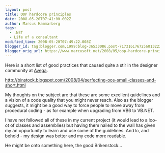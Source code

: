 ```yaml
---
layout: post
title: OOP hardcore principles
date: 2008-05-20T07:41:00.002Z
author: Marcus Hammarberg
tags:
  - .NET
  - Life of a consultant
modified_time: 2008-05-20T07:49:22.008Z
blogger_id: tag:blogger.com,1999:blog-36533086.post-7173161767256013223
blogger_orig_url: https://www.marcusoft.net/2008/05/oop-hardcore-principles.html
---
```



Here
is a short list of good practices that caused quite a stir in the
designer community at [Avega](http://www.avega.se/).

<http://binstock.blogspot.com/2008/04/perfecting-oos-small-classes-and-short.html>

My thoughts on the subject are that these are some excellent quidelines
and a vision of a code quality that you might never reach. Also as the
blogger suggests, it might be a good way to force people to move away
from procedural coding - as for example when upgrading from VB6 to
VB.NET.

I have not followed all of these in my current project (it would lead to
a loo-ot of classes and assemblies) but having them nailed to the wall
has given my an oppurtunity to learn and use some of the guidelines. And
lo, and behold - my design was better and my code more readable.

He might be onto something here, the good Brikenstock...
